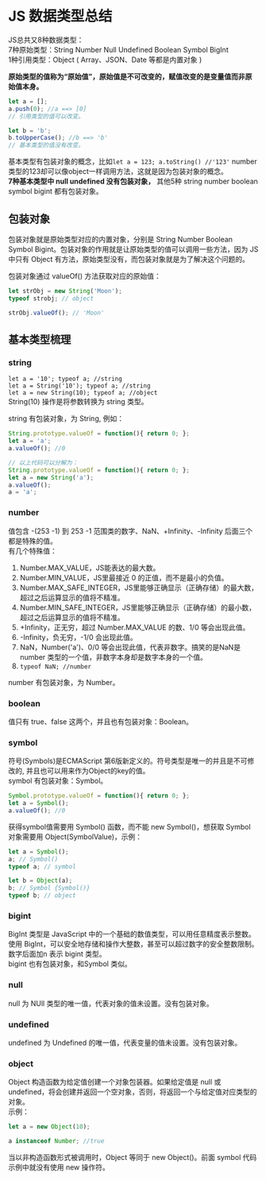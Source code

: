 <!--
 * @Author: monai
 * @Date: 2020-03-19 16:10:29
 * @LastEditors: monai
 * @LastEditTime: 2020-05-11 15:44:01
 -->

# JS 数据类型总结

JS总共又8种数据类型：  
7种原始类型：String Number Null Undefined Boolean Symbol BigInt  
1种引用类型：Object ( Array、JSON、Date 等都是内置对象 )  

**原始类型的值称为“原始值”，原始值是不可改变的，赋值改变的是变量值而非原始值本身。**
```javascript
let a = [];
a.push(0); //a ==> [0]
// 引用类型的值可以改变。

let b = 'b';
b.toUpperCase(); //b ==> 'b'
// 基本类型的值没有改变。
```

基本类型有包装对象的概念，比如`let a = 123; a.toString() //'123'` number 类型的123却可以像object一样调用方法，这就是因为包装对象的概念。  
**7种基本类型中 null undefined 没有包装对象，** 其他5种 string number boolean symbol bigint 都有包装对象。

## 包装对象
包装对象就是原始类型对应的内置对象，分别是 String Number Boolean Symbol Bigint。包装对象的作用就是让原始类型的值可以调用一些方法，因为 JS 中只有 Object 有方法，原始类型没有，而包装对象就是为了解决这个问题的。

包装对象通过 valueOf() 方法获取对应的原始值：
```javascript
let strObj = new String('Moon');
typeof strobj; // object

strObj.valueOf(); // 'Moon'
```

## 基本类型梳理  
### string
`let a = '10'; typeof a; //string`  
`let a = String('10'); typeof a; //string`  
`let a = new String(10); typeof a; //object`  
String(10) 操作是将参数转换为 string 类型。   

string 有包装对象，为 String, 例如：  
```javascript
String.prototype.valueOf = function(){ return 0; };
let a = 'a';  
a.valueOf(); //0

// 以上代码可以分解为：
String.prototype.valueOf = function(){ return 0; };
let a = new String('a');
a.valueOf();
a = 'a';
```
### number
值包含 -(253 -1) 到 253 -1 范围类的数字、NaN、+Infinity、-Infinity 后面三个都是特殊的值。  
有几个特殊值：  
1. Number.MAX_VALUE，JS能表达的最大数。  
2. Number.MIN_VALUE，JS里最接近 0 的正值，而不是最小的负值。  
3. Number.MAX_SAFE_INTEGER，JS里能够正确显示（正确存储）的最大数，超过之后运算显示的值将不精准。  
4. Number.MIN_SAFE_INTEGER，JS里能够正确显示（正确存储）的最小数，超过之后运算显示的值将不精准。  
5. +Infinity，正无穷，超过 Number.MAX_VALUE 的数、1/0 等会出现此值。  
6. -Infinity，负无穷，-1/0 会出现此值。  
7. NaN，Number('a')、0/0 等会出现此值，代表非数字。搞笑的是NaN是number 类型的一个值，非数字本身却是数字本身的一个值。
8. `typeof NaN; //number`  
   
number 有包装对象，为 Number。  

### boolean
值只有 true、false 这两个，并且也有包装对象：Boolean。

### symbol
符号(Symbols)是ECMAScript 第6版新定义的。符号类型是唯一的并且是不可修改的, 并且也可以用来作为Object的key的值。  
symbol 有包装对象：Symbol。
```javascript
Symbol.prototype.valueOf = function(){ return 0; };
let a = Symbol();  
a.valueOf(); //0
```
获得symbol值需要用 Symbol() 函数，而不能 new Symbol()，想获取 Symbol 对象需要用 Object(SymbolValue)，示例：
```javascript
let a = Symbol();
a; // Symbol()
typeof a; // symbol

let b = Object(a);
b; // Symbol {Symbol()}
typeof b; // object
```

### bigint
BigInt 类型是 JavaScript 中的一个基础的数值类型，可以用任意精度表示整数。使用 BigInt，可以安全地存储和操作大整数，甚至可以超过数字的安全整数限制。数字后面加n 表示 bigint 类型。  
bigint 也有包装对象，和Symbol 类似。

### null
null 为 NUll 类型的唯一值，代表对象的值未设置。没有包装对象。

### undefined
undefined 为 Undefined 的唯一值，代表变量的值未设置。没有包装对象。

### object
Object 构造函数为给定值创建一个对象包装器。如果给定值是 null 或 undefined，将会创建并返回一个空对象，否则，将返回一个与给定值对应类型的对象。  
示例：
```javascript
let a = new Object(10);

a instanceof Number; //true
```

当以非构造函数形式被调用时，Object 等同于 new Object()。前面 symbol 代码示例中就没有使用 new 操作符。